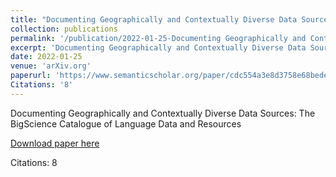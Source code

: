 ```yaml
---
title: "Documenting Geographically and Contextually Diverse Data Sources: The BigScience Catalogue of Language Data and Resources"
collection: publications
permalink: '/publication/2022-01-25-Documenting Geographically and Contextually Diverse Data Sources: The BigScience Catalogue of Language Data and Resources'
excerpt: 'Documenting Geographically and Contextually Diverse Data Sources: The BigScience Catalogue of Language Data and Resources'
date: 2022-01-25
venue: 'arXiv.org'
paperurl: 'https://www.semanticscholar.org/paper/cdc554a3e8d3758e68bedebcb32473c100ef50fc'
Citations: '8'
---
```

Documenting Geographically and Contextually Diverse Data Sources: The BigScience Catalogue of Language Data and Resources

[Download paper here](https://www.semanticscholar.org/paper/cdc554a3e8d3758e68bedebcb32473c100ef50fc)

Citations: 8
